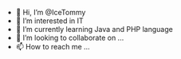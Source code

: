 - 👋 Hi, I’m @IceTommy
- 👀 I’m interested in IT
- 🌱 I’m currently learning Java and PHP language
- 💞️ I’m looking to collaborate on ...
- 📫 How to reach me ...

<!---
IceTommy/IceTommy is a ✨ special ✨ repository because its `README.md` (this file) appears on your GitHub profile.
You can click the Preview link to take a look at your changes.
--->
